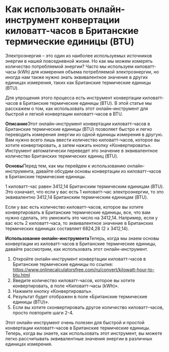 Как использовать онлайн-инструмент конвертации киловатт-часов в Британские термические единицы (BTU)
====================================================================================================

Электроэнергия – это один из наиболее используемых источников энергии в нашей повседневной жизни. Но как мы можем измерять количество потребляемой энергии? Часто мы используем киловатт-часы (kWh) для измерения объема потребляемой электроэнергии, но иногда нам также нужно знать эквивалентное значение в других единицах измерения, таких как Британские термические единицы (BTU).

Для упрощения этого процесса есть инструмент конвертации киловатт-часов в Британские термические единицы (BTU). В этой статье мы расскажем о том, как использовать этот онлайн-инструмент для быстрой и легкой конвертации киловатт-часов в BTU.

**Описание**Этот онлайн-инструмент конвертации киловатт-часов в Британские термические единицы (BTU) позволяет быстро и легко переводить измерения энергии из одной единицы измерения в другую. Вам нужно всего лишь ввести количество киловатт-часов, которое вы хотите конвертировать, а затем нажать кнопку «Конвертировать». Инструмент автоматически переведет это значение в эквивалентное количество Британских термических единиц (BTU).

**Основы**Перед тем, как мы перейдем к использованию онлайн-инструмента, давайте обсудим основы конвертации из киловатт-часов в Британские термические единицы.

1 киловатт-час равен 3412,14 Британским термическим единицам (BTU). Это означает, что если у вас есть 1 киловатт-час электроэнергии, то это эквивалентно 3412,14 Британским термическим единицам (BTU).

Если у вас есть количество киловатт-часов, которое вы хотите конвертировать в Британские термические единицы, все, что вам нужно сделать, это умножить это число на 3412,14. Например, если у вас есть 2 киловатт-часа, то эквивалентное значение в Британских термических единицах составляет 6824,28 (2 x 3412,14).

**Использование онлайн-инструмента**Теперь, когда мы знаем основы конвертации из киловатт-часов в Британские термические единицы, давайте рассмотрим, как использовать этот онлайн-инструмент.

1. Откройте онлайн-инструмент конвертации киловатт-часов в Британские термические единицы по ссылке: <https://www.onlinecalculatorsfree.com/ru/convert/kilowatt-hour-to-btu.html>
2. Введите количество киловатт-часов, которое вы хотите конвертировать, в поле «Киловатт-часы (kWh)».
3. Нажмите кнопку «Конвертировать».
4. Результат будет отображен в поле «Британские термические единицы (BTU)».
5. Если вы хотите сконвертировать другое количество киловатт-часов, просто повторите шаги 2-4.

Этот онлайн-инструмент очень полезен для быстрой и простой конвертации киловатт-часов в Британские термические единицы. Теперь, когда вы знаете, как использовать этот инструмент, вы можете легко рассчитывать эквивалентные значения энергии в различных единицах измерения.